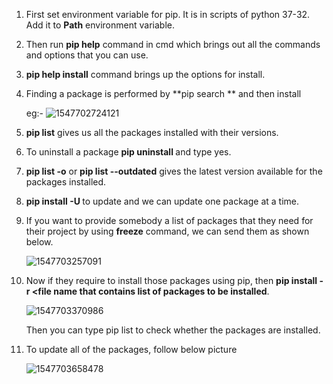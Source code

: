 1. First set environment variable for pip. It is in scripts of python 37-32. Add it to **Path** environment variable.<!--If it is already set then ignore this step-->

2. Then run **pip help** command in cmd which brings out all the commands and options that you can use.

3. **pip help install** command brings up the options for install.

4. Finding a package is performed by **pip search <package name> ** and then install

   eg:- ![1547702724121](https://github.com/adityakuppa26/Python-Notes/blob/lalith_notes/images/1547702724121.png)

5. **pip list** gives us all the packages installed with their versions.

6. To uninstall a package **pip uninstall <package name>** and type yes.

7. **pip list -o** or **pip list --outdated** gives the latest version available for the packages installed.

8. **pip install -U <package name>** to update and we can update one package at a time.

9. If you want to provide somebody a list of packages that they need for their project by using **freeze** command, we can send them as shown below.

   ![1547703257091](https://github.com/adityakuppa26/Python-Notes/blob/lalith_notes/images/1547703257091.png)

10. Now if they require to install those packages using pip, then **pip install -r <file name that contains list of packages to be installed**.

    ![1547703370986](https://github.com/adityakuppa26/Python-Notes/blob/lalith_notes/images/1547703370986.png)

    Then you can type pip list to check whether the packages are installed.

11. To update all of the packages, follow below picture

    ![1547703658478](https://github.com/adityakuppa26/Python-Notes/blob/lalith_notes/images/1547703658478.png)

